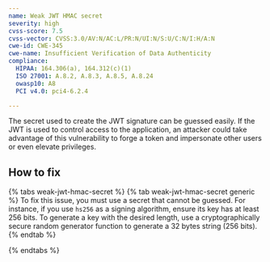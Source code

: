 ```yaml
---
name: Weak JWT HMAC secret
severity: high
cvss-score: 7.5
cvss-vector: CVSS:3.0/AV:N/AC:L/PR:N/UI:N/S:U/C:N/I:H/A:N
cwe-id: CWE-345
cwe-name: Insufficient Verification of Data Authenticity
compliance:
  HIPAA: 164.306(a), 164.312(c)(1)
  ISO 27001: A.8.2, A.8.3, A.8.5, A.8.24
  owasp10: A8
  PCI v4.0: pci4-6.2.4

---            
```


The secret used to create the JWT signature can be guessed easily. If the JWT is used to control access to the application, an attacker could take advantage of this vulnerability to forge a token and impersonate other users or even elevate privileges.

## How to fix

{% tabs weak-jwt-hmac-secret %}
{% tab weak-jwt-hmac-secret generic %}
To fix this issue, you must use a secret that cannot be guessed. For instance, if you use `hs256` as a signing algorithm, ensure its key has at least 256 bits. To generate a key with the desired length, use a cryptographically secure random generator function to generate a 32 bytes string (256 bits).
{% endtab %}

{% endtabs %}
